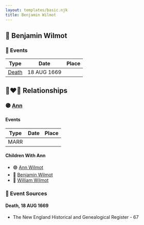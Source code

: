 ```yaml
---
layout: templates/basic.njk
title: Benjamin Wilmot
---
```

## 🔵 Benjamin Wilmot

### 📆 Events

Type | Date | Place
------ | ------ | ------
[Death](#event-0) | 18 AUG 1669 |

## 👩‍❤️‍👨 Relationships

### 🟣 [Ann ](/people/3/3872021)

#### Events

Type | Date | Place
------ | ------ | ------
MARR |  |
#### Children With Ann
* 🟣 [Ann Wilmot](/people/5/51633864)
* 🔵 [Benjamin Wilmot](/people/4/47740032)
* 🔵 [William Wilmot](/people/4/47205976)
### 📰 Event Sources

#### <a id="event-0"></a> Death, 18 AUG 1669
* The New England Historical and Genealogical Register  - 67